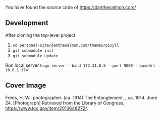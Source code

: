 You have found the source code of https://danthesalmon.com/

## Development

After cloning the top-level project

1. `cd personal-site/danthesalmon.com/themes/pixyll`
1. `git submodule init`
1. `git submodule update`

Run local server `hugo server --bind 172.31.0.5 --port 9000 --baseUrl 10.0.1.174`

## Cover Image

Frees, H. W., photographer. (ca. 1914) The Entanglement. , ca. 1914. June 24. [Photograph] Retrieved from the Library of Congress, https://www.loc.gov/item/2013648272/.